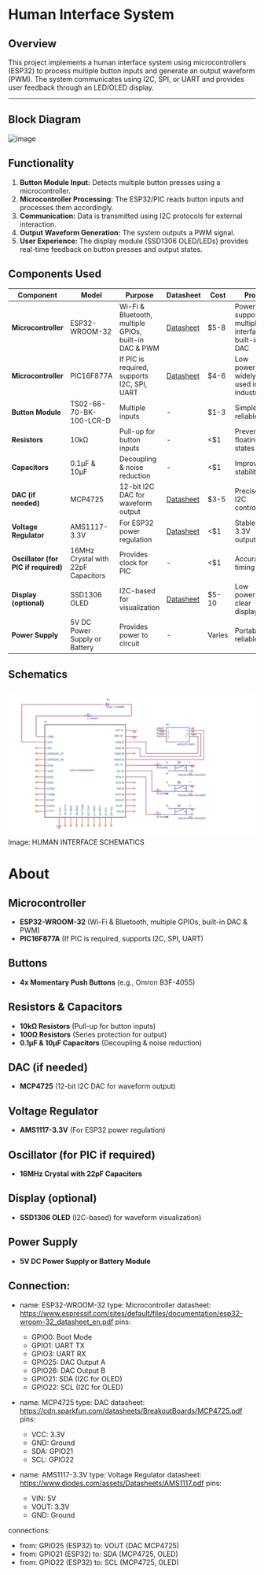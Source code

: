 # Human Interface System

## Overview
This project implements a human interface system using microcontrollers (ESP32) to process multiple button inputs and generate an output waveform (PWM). The system communicates using I2C, SPI, or UART and provides user feedback through an LED/OLED display.

---
Block Diagram
---
![image](https://github.com/user-attachments/assets/64d827dd-09bd-41c4-914d-755dbe25dfc4)

## Functionality
1. **Button Module Input:** Detects multiple button presses using a microcontroller.
2. **Microcontroller Processing:** The ESP32/PIC reads button inputs and processes them accordingly.
3. **Communication:** Data is transmitted using I2C protocols for external interaction.
4. **Output Waveform Generation:** The system outputs a PWM signal.
5. **User Experience:** The display module (SSD1306 OLED/LEDs) provides real-time feedback on button presses and output states.
## Components Used

| Component | Model | Purpose | Datasheet | Cost | Pros | Cons |
|-----------|-----------|-----------|-----------|-----------|-----------|-----------|
| **Microcontroller** | ESP32-WROOM-32 | Wi-Fi & Bluetooth, multiple GPIOs, built-in DAC & PWM | [Datasheet](https://www.espressif.com/sites/default/files/documentation/esp32-wroom-32_datasheet_en.pdf) | $5-8 | Powerful, supports multiple interfaces, built-in DAC | Higher power consumption |
| **Microcontroller** | PIC16F877A | If PIC is required, supports I2C, SPI, UART | [Datasheet](https://ww1.microchip.com/downloads/en/DeviceDoc/30292c.pdf) | $4-6 | Low power, widely used in industry | Limited processing power |
| **Button Module** | TS02-66-70-BK-100-LCR-D | Multiple inputs | - | $1-3 | Simple, reliable | Requires debounce circuit |
| **Resistors** | 10kΩ | Pull-up for button inputs | - | <$1 | Prevents floating states | Required for stable operation |
| **Capacitors** | 0.1µF & 10µF | Decoupling & noise reduction | - | <$1 | Improves stability | Needs proper placement |
| **DAC (if needed)** | MCP4725 | 12-bit I2C DAC for waveform output | [Datasheet](https://cdn.sparkfun.com/datasheets/BreakoutBoards/MCP4725.pdf) | $3-5 | Precise, I2C controlled | Extra component needed |
| **Voltage Regulator** | AMS1117-3.3V | For ESP32 power regulation | [Datasheet](https://www.sparkfun.com/datasheets/Components/LD1117V33.pdf) | <$1 | Stable 3.3V output | Needs heat dissipation |
| **Oscillator (for PIC if required)** | 16MHz Crystal with 22pF Capacitors | Provides clock for PIC | - | <$1 | Accurate timing | Requires external components |
| **Display (optional)** | SSD1306 OLED | I2C-based for visualization | [Datasheet](https://cdn-shop.adafruit.com/datasheets/SSD1306.pdf) | $5-10 | Low power, clear display | Small size |
| **Power Supply** | 5V DC Power Supply or Battery | Provides power to circuit | - | Varies | Portable, reliable | Needs regulation |


## Schematics
![My Image](https://github.com/snaghich/snaghich.github.io/blob/main/WhatsApp%20Image%202025-02-24%20at%2003.03.17_747cceb2.jpg)
Image: HUMAN INTERFACE SCHEMATICS 

# About

## Microcontroller
- **ESP32-WROOM-32** (Wi-Fi & Bluetooth, multiple GPIOs, built-in DAC & PWM)
- **PIC16F877A** (If PIC is required, supports I2C, SPI, UART)

## Buttons
- **4x Momentary Push Buttons** (e.g., Omron B3F-4055)

## Resistors & Capacitors
- **10kΩ Resistors** (Pull-up for button inputs)
- **100Ω Resistors** (Series protection for output)
- **0.1µF & 10µF Capacitors** (Decoupling & noise reduction)

## DAC (if needed)
- **MCP4725** (12-bit I2C DAC for waveform output)

## Voltage Regulator
- **AMS1117-3.3V** (For ESP32 power regulation)

## Oscillator (for PIC if required)
- **16MHz Crystal with 22pF Capacitors**

## Display (optional)
- **SSD1306 OLED** (I2C-based) for waveform visualization)

## Power Supply
- **5V DC Power Supply or Battery Module**

## Connection:
  - name: ESP32-WROOM-32
    type: Microcontroller
    datasheet: https://www.espressif.com/sites/default/files/documentation/esp32-wroom-32_datasheet_en.pdf
    pins:
      - GPIO0: Boot Mode
      - GPIO1: UART TX
      - GPIO3: UART RX
      - GPIO25: DAC Output A
      - GPIO26: DAC Output B
      - GPIO21: SDA (I2C for OLED)
      - GPIO22: SCL (I2C for OLED)

  - name: MCP4725
    type: DAC
    datasheet: https://cdn.sparkfun.com/datasheets/BreakoutBoards/MCP4725.pdf
    pins:
      - VCC: 3.3V
      - GND: Ground
      - SDA: GPIO21
      - SCL: GPIO22

  - name: AMS1117-3.3V
    type: Voltage Regulator
    datasheet: https://www.diodes.com/assets/Datasheets/AMS1117.pdf
    pins:
      - VIN: 5V
      - VOUT: 3.3V
      - GND: Ground

connections:
  - from: GPIO25 (ESP32)
    to: VOUT (DAC MCP4725)
  - from: GPIO21 (ESP32)
    to: SDA (MCP4725, OLED)
  - from: GPIO22 (ESP32)
    to: SCL (MCP4725, OLED)
```
